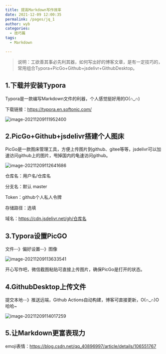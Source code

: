 ```yaml
---
title: 提高Markdown写作效率
date: 2021-12-09 12:00:35
permalink: /pages/jq_1
author: wyb
categories:
  - 技巧篇
tags:
  - Markdown

---
```


> 说明：工欲善其事必先利其器，如何写出好的博客文章，是有一定技巧的，常用组合Typora+PicGo+Github+jsdelivr+GithubDesktop。

## 1.下载并安装Typora

Typora是一款编写Markdown文件的利器，个人感觉挺好用的O(∩_∩)

下载链接：https://typora.en.softonic.com/

![image-20211209111952400](https://cdn.jsdelivr.net/gh/wyba/image_store/blog/image-20211209111952400.png)

## 2.PicGo+Github+jsdelivr搭建个人图床

PicGo是一款图床管理工具，方便上传图片到github、gitee等等，jsdelivr可以加速访问github上的图片，甩掉国内的龟速访问github。

![image-20211209112641686](https://cdn.jsdelivr.net/gh/wyba/image_store/blog/image-20211209112641686.png)



 仓库名：用户名/仓库名

 分支名：默认 master

 Token：github个人私人令牌

 存储路径：选填

 域名：https://cdn.jsdelivr.net/gh/仓库名 

## 3.Typora设置PicGO

文件--》偏好设置--》图像

![image-20211209113633541](https://cdn.jsdelivr.net/gh/wyba/image_store/blog/image-20211209113633541.png)

开心写作吧，微信截图粘贴可直接上传图片，确保PicGo是打开的状态。

## 4.GithubDesktop上传文件

提交本地--》推送远端，Github Actions自动构建，博客可直接更新，O(∩_∩)O哈哈~

![image-20211209114017259](https://cdn.jsdelivr.net/gh/wyba/image_store/blog/image-20211209114017259.png)

## 5.让Markdown更富表现力

emoji表情：https://blog.csdn.net/qq_40896997/article/details/106551767